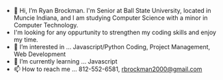 - 👋 Hi, I’m Ryan Brockman. I'm Senior at Ball State University, located in Muncie Indiana, and I am studying Computer Science with a minor in Computer Technology.
- I'm looking for any oppurtunity to strengthen my coding skills and enjoy my time. 
- 👀 I’m interested in ... Javascript/Python Coding, Project Management, Web Development
- 🌱 I’m currently learning ... Javascript
- 📫 How to reach me ... 812-552-6581, rbrockman2000@gmail.com

<!---
RyanWBrockman/RyanWBrockman is a ✨ special ✨ repository because its `README.md` (this file) appears on your GitHub profile.
You can click the Preview link to take a look at your changes.
--->
